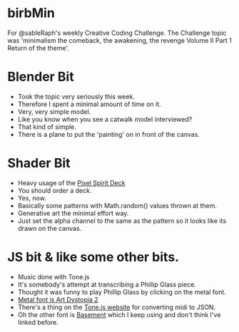 # birbMin

For @sableRaph's weekly Creative Coding Challenge. The Challenge topic was 'minimalism the comeback, the awakening, the revenge Volume II Part 1 Return of the theme'.

# Blender Bit
- Took the topic very seriously this week.
- Therefore I spent a minimal amount of time on it.
- Very, very simple model.
- Like you know when you see a catwalk model interviewed?
- That kind of simple.
- There is a plane to put the 'painting' on in front of the canvas.

# Shader Bit
- Heavy usage of the [Pixel Spirit Deck](https://patriciogonzalezvivo.github.io/PixelSpiritDeck/)
- You should order a deck.
- Yes, now.
- Basically some patterns with Math.random() values thrown at them.
- Generative art the minimal effort way.
- Just set the alpha channel to the same as the pattern so it looks like its drawn on the canvas.

# JS bit & like some other bits.
- Music done with Tone.js
- It's somebody's attempt at transcribing a Phillip Glass piece.
- Thought it was funny to play Phillip Glass by clicking on the metal font.
- [Metal font is Art Dystopia 2](https://www.dafont.com/artdystopia-ii.font)
- There's a thing on the [Tone.js website](https://tonejs.github.io/Midi/) for converting midi to JSON.
- Oh the other font is [Basement](https://grotesque.basement.studio/) which I keep using and don't think I've linked before.

